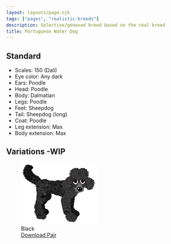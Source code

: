 ```yaml
---
layout: layouts/page.njk
tags: ["pages", "realistic-breeds"]
description: Selective/genexed breed based on the real breed
title: Portuguese Water Dog
---
```


## Standard

- Scales: 150 (Dali)
- Eye color: Any dark
- Ears: Poodle
- Head: Poodle
- Body: Dalmatian
- Legs: Poodle
- Feet: Sheepdog
- Tail: Sheepdog (long)
- Coat: Poodle
- Leg extension: Max
- Body extension: Max

## Variations -WIP

<div class="breed-pics">

  <div>
    <figure>
      <img src="/public/images/waterdog.png">
      <figcaption> Black<br/>
       <a href="/public/downloads/waterdog-black.zip">Download Pair</a></figcaption>
    </figure>
  </div>

</div>
